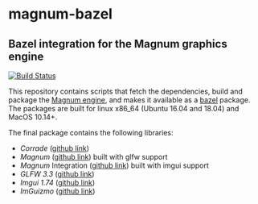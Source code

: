 # magnum-bazel
## Bazel integration for the Magnum graphics engine

[![Build Status](https://github.com/dbacchet/magnum-bazel/workflows/build/badge.svg)](https://github.com/dbacchet/magnum-bazel/actions)

This repository contains scripts that fetch the dependencies, build and package the [Magnum engine](https://magnum.graphics), and makes it available as a [bazel](https://bazel.build) package.
The packages are built for linux x86_64 (Ubuntu 16.04 and 18.04) and MacOS 10.14+.

The final package contains the following libraries:
* _Corrade_ ([github link](https://github.com/mosra/corrade))
* _Magnum_ ([github link](https://github.com/mosra/magnum)) built with glfw support
* _Magnum_ Integration ([github link](https://github.com/mosra/magnum-integration)) built with imgui support
* _GLFW 3.3_ ([github link](https://github.com/glfw/glfw))
* _Imgui 1.74_ ([github link](https://github.com/ocornut/imgui))
* _ImGuizmo_ ([github link](https://github.com/CedricGuillemet/ImGuizmo))
